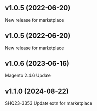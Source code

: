 ## v1.0.5 (2022-06-20)
New release for marketplace


## v1.0.5 (2022-06-20)
New release for marketplace


## v1.0.6 (2023-06-16)
Magento 2.4.6 Update


## v1.1.0 (2024-08-22)
SHQ23-3353 Update extn for marketplace


